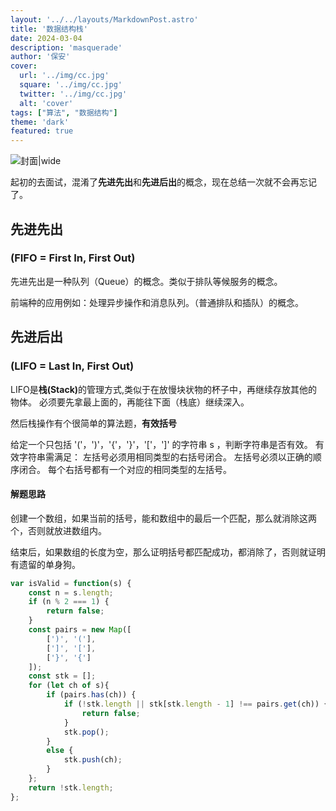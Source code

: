 ```yaml
---
layout: '../../layouts/MarkdownPost.astro'
title: '数据结构栈'
date: 2024-03-04
description: 'masquerade'
author: '保安'
cover:
  url: '../img/cc.jpg'
  square: '../img/cc.jpg'
  twitter: '../img/cc.jpg'
  alt: 'cover'
tags: ["算法", "数据结构"]
theme: 'dark'
featured: true
---
```


![封面|wide](/images/cc.jpg)


起初的去面试，混淆了**先进先出**和**先进后出**的概念，现在总结一次就不会再忘记了。

## 先进先出

### (FIFO = First In, First Out)

先进先出是一种队列（Queue）的概念。类似于排队等候服务的概念。

前端种的应用例如：处理异步操作和消息队列。（普通排队和插队）的概念。

## 先进后出

### (LIFO = Last In, First Out)

LIFO是<strong>栈(Stack)</strong>的管理方式,类似于在放慢块状物的杯子中，再继续存放其他的物体。
必须要先拿最上面的，再能往下面（栈底）继续深入。


然后栈操作有个很简单的算法题，**有效括号**

给定一个只包括 '('，')'，'{'，'}'，'['，']' 的字符串 s ，判断字符串是否有效。
有效字符串需满足：
左括号必须用相同类型的右括号闭合。
左括号必须以正确的顺序闭合。
每个右括号都有一个对应的相同类型的左括号。

#### 解题思路

创建一个数组，如果当前的括号，能和数组中的最后一个匹配，那么就消除这两个，否则就放进数组内。

结束后，如果数组的长度为空，那么证明括号都匹配成功，都消除了，否则就证明有遗留的单身狗。
```javascript
var isValid = function(s) {
    const n = s.length;
    if (n % 2 === 1) {
        return false;
    }
    const pairs = new Map([
        [')', '('],
        [']', '['],
        ['}', '{']
    ]);
    const stk = [];
    for (let ch of s){
        if (pairs.has(ch)) {
            if (!stk.length || stk[stk.length - 1] !== pairs.get(ch)) {
                return false;
            }
            stk.pop();
        } 
        else {
            stk.push(ch);
        }
    };
    return !stk.length;
};
```
